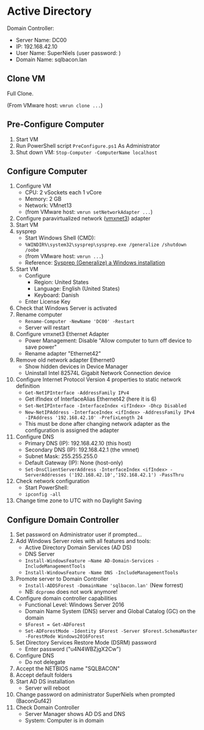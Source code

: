 # Active Directory

Domain Controller:

* Server Name: DC00
* IP: 192.168.42.10
* User Name: SuperNiels (user password: )
* Domain Name: sqlbacon.lan

## Clone VM

Full Clone.

(From VMware host: `vmrun clone ...`)

## Pre-Configure Computer

1) Start VM
1) Run PowerShell script `PreConfigure.ps1` As Administrator
1) Shut down VM: `Stop-Computer -ComputerName localhost`

## Configure Computer

1) Configure VM
    * CPU: 2 vSockets each 1 vCore
    * Memory: 2 GB
    * Network: VMnet13
    * (from VMware host: `vmrun setNetworkAdapter ...`)
1) Configure paravirtualized network ([vmxnet3](https://sqladm.blogspot.com/2019/03/vmxnet3-network-adapter.html)) adapter
1) Start VM
1) sysprep
    * Start Windows Shell (CMD):
    * `%WINDIR%\system32\sysprep\sysprep.exe /generalize /shutdown /oobe`
    * (from VMware host: `vmrun ...`)
    * Reference: [Sysprep (Generalize) a Windows installation](https://docs.microsoft.com/en-us/windows-hardware/manufacture/desktop/sysprep--generalize--a-windows-installation)
1) Start VM
    * Configure
        * Region: United States
        * Language: English (United States)
        * Keyboard: Danish
    * Enter License Key
1) Check that Windows Server is activated
1) Rename computer
    * `Rename-Computer -NewName 'DC00' -Restart`
    * Server will restart
1) Configure vmxnet3 Ethernet Adapter
    * Power Management: Disable "Allow computer to turn off device to save power"
    * Rename adapter "Ethernet42"
1) Remove old network adapter Ethernet0
    * Show hidden devices in Device Manager
    * Uninstall Intel 82574L Gigabit Network Connection device
1) Configure Internet Protocol Version 4 properties to static network definition
    * `Get-NetIPInterface -AddressFamily IPv4`
    * Get ifIndex of InterfaceAlias Ethernet42 (here it is 6)
    * `Set-NetIPInterface -InterfaceIndex <ifIndex> -Dhcp Disabled`
    * `New-NetIPAddress -InterfaceIndex <ifIndex> -AddressFamily IPv4 -IPAddress '192.168.42.10' -PrefixLength 24`
    * This must be done after changing network adapter as the configuration is assigned the adapter
1) Configure DNS
    * Primary DNS (IP): 192.168.42.10 (this host)
    * Secondary DNS (IP): 192.168.42.1 (the vmnet)
    * Subnet Mask: 255.255.255.0
    * Default Gateway (IP): None (host-only)
    * `Set-DnsClientServerAddress -InterfaceIndex <ifIndex> -ServerAddresses ('192.168.42.10','192.168.42.1') -PassThru`
1) Check network configuration
    * Start PowerShell:
    * `ipconfig -all`
1) Change time zone to UTC with no Daylight Saving

## Configure Domain Controller

1) Set password on Administrator user if prompted...
1) Add Windows Server roles with all features and tools:
    * Active Directory Domain Services (AD DS)
    * DNS Server
    * `Install-WindowsFeature –Name AD-Domain-Services -IncludeManagementTools`
    * `Install-WindowsFeature -Name DNS -IncludeManagementTools`
1) Promote server to Domain Controller
    * `Install-ADDSForest -DomainName 'sqlbacon.lan'` (New forrest)
    * NB: `dcpromo` does not work anymore!
1) Configure domain controller capabilities
    * Functional Level: Windows Server 2016
    * Domain Name System (DNS) server and Global Catalog (GC) on the domain
    * `$Forest = Get-ADForest`
    * `Set-ADForestMode -Identity $Forest -Server $Forest.SchemaMaster -ForestMode Windows2016Forest`
1) Set Directory Services Restore Mode (DSRM) password
    * Enter password ("u4N4WBZjgX2Cw")
1) Configure DNS
    * Do not delegate
1) Accept the NETBIOS name "SQLBACON"
1) Accept default folders
1) Start AD DS installation
    * Server will reboot
1) Change password on administrator SuperNiels when prompted (BaconGuf42)
1) Check Domain Controller
    * Server Manager shows AD DS and DNS
    * System: Computer is in domain

